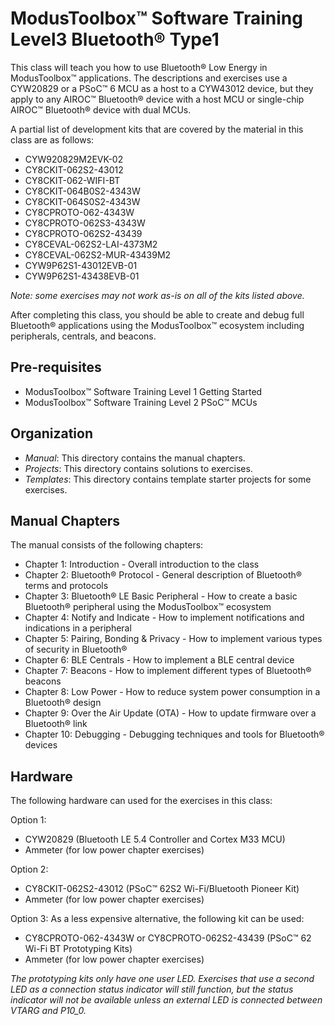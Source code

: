 # ModusToolbox™ Software Training Level3 Bluetooth® Type1

This class will teach you how to use Bluetooth® Low Energy in ModusToolbox™ applications. The descriptions and exercises use a CYW20829 or a PSoC™ 6 MCU as a host to a CYW43012 device, but they apply to any AIROC™ Bluetooth® device with a host MCU or single-chip AIROC™ Bluetooth® device with dual MCUs.

A partial list of development kits that are covered by the material in this class are as follows:

- CYW920829M2EVK-02
- CY8CKIT-062S2-43012
- CY8CKIT-062-WIFI-BT
- CY8CKIT-064B0S2-4343W
- CY8CKIT-064S0S2-4343W
- CY8CPROTO-062-4343W
- CY8CPROTO-062S3-4343W
- CY8CPROTO-062S2-43439
- CY8CEVAL-062S2-LAI-4373M2
- CY8CEVAL-062S2-MUR-43439M2
- CYW9P62S1-43012EVB-01
- CYW9P62S1-43438EVB-01

*Note: some exercises may not work as-is on all of the kits listed above.*

After completing this class, you should be able to create and debug full Bluetooth® applications using the ModusToolbox™ ecosystem including peripherals, centrals, and beacons.

## Pre-requisites

- ModusToolbox™ Software Training Level 1 Getting Started
- ModusToolbox™ Software Training Level 2 PSoC™ MCUs

## Organization

- *Manual*:    This directory contains the manual chapters.
- *Projects*:  This directory contains solutions to exercises.
- *Templates*: This directory contains template starter projects for some exercises.

## Manual Chapters

The manual consists of the following chapters:

- Chapter 1: Introduction - Overall introduction to the class
- Chapter 2: Bluetooth® Protocol - General description of Bluetooth® terms and protocols
- Chapter 3: Bluetooth® LE Basic Peripheral - How to create a basic Bluetooth® peripheral using the ModusToolbox™ ecosystem
- Chapter 4: Notify and Indicate - How to implement notifications and indications in a peripheral
- Chapter 5: Pairing, Bonding & Privacy - How to implement various types of security in Bluetooth®
- Chapter 6: BLE Centrals - How to implement a BLE central device
- Chapter 7: Beacons - How to implement different types of Bluetooth® beacons
- Chapter 8: Low Power - How to reduce system power consumption in a Bluetooth® design
- Chapter 9: Over the Air Update (OTA) - How to update firmware over a Bluetooth® link
- Chapter 10: Debugging - Debugging techniques and tools for Bluetooth® devices

## Hardware

The following hardware can used for the exercises in this class:

Option 1:

- CYW20829 (Bluetooth LE 5.4 Controller and Cortex M33 MCU)
- Ammeter (for low power chapter exercises)

Option 2: 

- CY8CKIT-062S2-43012 (PSoC™ 62S2 Wi-Fi/Bluetooth Pioneer Kit)
- Ammeter (for low power chapter exercises)

Option 3: As a less expensive alternative, the following kit can be used:

- CY8CPROTO-062-4343W or CY8CPROTO-062S2-43439 (PSoC™ 62 Wi-Fi BT Prototyping Kits)
- Ammeter (for low power chapter exercises)

*The prototyping kits only have one user LED. Exercises that use a second LED as a connection status indicator will still function, but the status indicator will not be available unless an external LED is connected between VTARG and P10_0.*
